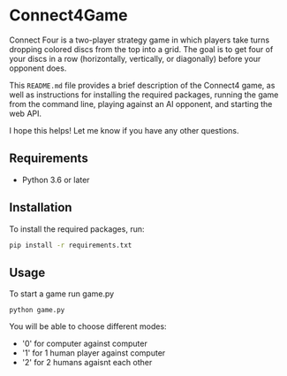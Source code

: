 # Connect4Game

Connect Four is a two-player strategy game in which players take turns dropping colored discs from the top into a grid. The goal is to get four of your discs in a row (horizontally, vertically, or diagonally) before your opponent does.


This `README.md` file provides a brief description of the Connect4 game, as well as instructions for installing the required packages, running the game from the command line, playing against an AI opponent, and starting the web API.

I hope this helps! Let me know if you have any other questions.

## Requirements

- Python 3.6 or later

## Installation

To install the required packages, run:

```bash
pip install -r requirements.txt
```
## Usage

To start a game run game.py
```
python game.py
```
You will be able to choose different modes: <br>
  * '0' for computer against computer
  * '1' for 1 human player against computer
  * '2' for 2 humans agaisnt each other
